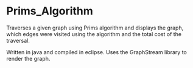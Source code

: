 Prims_Algorithm
===============

Traverses a given graph using Prims algorithm and displays the graph, which edges were visited using the algorithm and the total cost of the traversal.

Written in java and compiled in eclipse. Uses the GraphStream library to render the graph.

